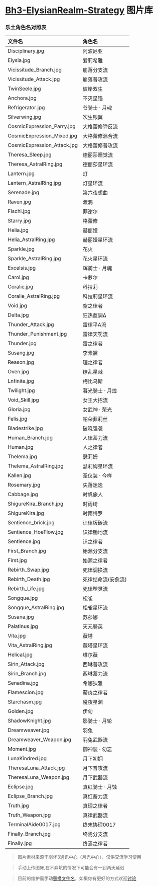 # [Bh3-ElysianRealm-Strategy](https://github.com/MskTim/Bh3-ElysianRealm-Strategy) 图片库
### 乐土角色名对照表
| 文件名                 | 角色名          |
| :--------------------- | :-------------- |
| Disciplinary.jpg | 阿波尼亚 |
| Elysia.jpg | 爱莉希雅 |
| Vicissitude_Branch.jpg | 崩落分支流 |
| Vicissitude_Attack.jpg | 崩落普攻流 |
| TwinSeele.jpg | 彼岸双生 |
| Anchora.jpg | 不灭星锚 |
| Refrigerator.jpg | 苍骑士 · 月魂 |
| Silverwing.jpg | 次生银翼 |
| CosmicExpression_Parry.jpg | 大格蕾修弹反流 |
| CosmicExpression_Mixed.jpg | 大格蕾修混合流 |
| CosmicExpression_Attack.jpg | 大格蕾修普攻流 |
| Theresa_Sleep.jpg | 德丽莎睡觉流 |
| Theresa_AstralRing.jpg | 德丽莎星环流 |
| Lantern.jpg | 灯 |
| Lantern_AstralRing.jpg | 灯星环流 |
| Serenade.jpg | 第六夜想曲 |
| Raven.jpg | 渡鸦 |
| Fischl.jpg | 菲谢尔 |
| Starry.jpg | 格蕾修 |
| Helia.jpg | 赫丽娅 |
| Helia_AstralRing.jpg | 赫丽娅星环流 |
| Sparkle.jpg | 花火 |
| Sparkle_AstralRing.jpg | 花火星环流 |
| Excelsis.jpg | 辉骑士 · 月魄 |
| Carol.jpg | 卡萝尔 |
| Coralie.jpg | 科拉莉 |
| Coralie_AstralRing.jpg | 科拉莉星环流 |
| Void.jpg | 空之律者 |
| Delta.jpg | 狂热蓝调Δ |
| Thunder_Attack.jpg | 雷律平A流 |
| Thunder_Punishment.jpg | 雷律天罚流 |
| Thunder.jpg | 雷之律者 |
| Susang.jpg | 李素裳 |
| Reason.jpg | 理之律者 |
| Oven.jpg | 缭乱星棘 |
| Lnfinite.jpg | 梅比乌斯 |
| Twilight.jpg | 暮光骑士 · 月煌 |
| Void_Skill.jpg | 女王大招流 |
| Gloria.jpg | 女武神 · 荣光 |
| Felis.jpg | 帕朵菲莉丝 |
| Bladestrike.jpg | 破晓强袭 |
| Human_Branch.jpg | 人律蓄力流 |
| Human.jpg | 人之律者 |
| Thelema.jpg | 瑟莉姆 |
| Thelema_AstralRing.jpg | 瑟莉姆星环流 |
| Kallen.jpg | 圣仪装 · 今样 |
| Rosemary.jpg | 失落迷迭 |
| Cabbage.jpg | 时帆旅人 |
| ShigureKira_Branch.jpg | 时雨绮 |
| ShigureKira.jpg | 时雨绮罗 |
| Sentience_brick.jpg | 识律板砖流 |
| Sentience_HoeFlow.jpg | 识律锄地流 |
| Sentience.jpg | 识之律者 |
| First_Branch.jpg | 始源分支流 |
| First.jpg | 始源之律者 |
| Rebirth_Swap.jpg | 死律调换流 |
| Rebirth_Death.jpg | 死律结命流(安愈流) |
| Rebirth_Life.jpg | 死律塑灵流 |
| Songque.jpg | 松雀 |
| Songque_AstralRing.jpg | 松雀星环流 |
| Susana.jpg | 苏莎娜 |
| Palatinus.jpg | 天元骑英 |
| Vita.jpg | 薇塔 |
| Vita_AstralRing.jpg | 薇塔星环流 |
| Helical.jpg | 维尔薇 |
| Sirin_Attack.jpg | 西琳普攻流 |
| Sirin_Branch.jpg | 西琳蓄力流 |
| Senadina.jpg | 希娜狄雅 |
| Flamescion.jpg | 薪炎之律者 |
| Starchasm.jpg | 魇夜星渊 |
| Golden.jpg | 伊甸 |
| ShadowKnight.jpg | 影骑士 · 月轮 |
| Dreamweaver.jpg | 羽兔 |
| Dreamweaver_Weapon.jpg | 羽兔武器流 |
| Moment.jpg | 御神装 · 勿忘 |
| LunaKindred.jpg | 月下初拥 |
| TheresaLuna_Attack.jpg | 月下普攻流 |
| TheresaLuna_Weapon.jpg | 月下武器流 |
| Eclipse.jpg | 真红骑士 · 月蚀 |
| Eclipse_Branch.jpg | 真红蓄力流 |
| Truth.jpg | 真理之律者 |
| Truth_Weapon.jpg | 真律武器流 |
| TerminalAide0017.jpg | 终末协理0017 |
| Finally_Branch.jpg | 终焉分支流 |
| Finally.jpg | 终焉之律者 |


> 图片素材来源于崩坏3通讯中心（月光中心），仅供交流学习使用

> 手动上传图床,在不弃坑的情况下可能会有一到两天延迟

> 目前的维护需手动[替换文件名](https://blog.msktmi.com/posts/2024/580597065.html)，如果你有更好的方式欢迎[讨论](https://github.com/MskTmi/ElysianRealm-Data/discussions/new?category=general)